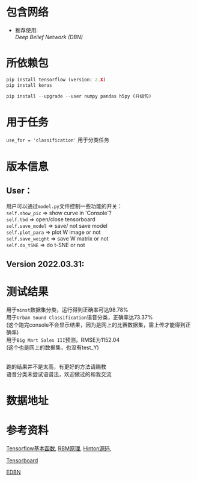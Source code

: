 # 包含网络
- 推荐使用: </br>
*Deep Belief Network (DBN)*  </br>

# 所依赖包
```python
pip install tensorflow (version: 2.X)
pip install keras

pip install --upgrade --user numpy pandas h5py (升级包)
```
# 用于任务
`use_for = 'classification'` 用于分类任务 </br>


# 版本信息


## User：
用户可以通过`model.py`文件控制一些功能的开关： </br>
`self.show_pic` => show curve in 'Console'? </br>
`self.tbd` => open/close tensorboard </br>
`self.save_model` => save/ not save model </br>
`self.plot_para` => plot W image or not </br>
`self.save_weight` => save W matrix or not </br>
`self.do_tSNE` => do t-SNE or not

## Version 2022.03.31:



# 测试结果
用于`minst`数据集分类，运行得到正确率可达98.78% </br>
用于`Urban Sound Classification`语音分类，正确率达73.37% </br>
(这个跑完console不会显示结果，因为是网上的比赛数据集，需上传才能得到正确率)</br>
用于`Big Mart Sales III`预测，RMSE为1152.04 </br>
(这个也是网上的数据集，也没有test_Y)</br></br>

跑的结果并不是太高，有更好的方法请赐教 </br>
语音分类未尝试语谱法，欢迎做过的和我交流 </br>

# 数据地址


# 参考资料
[Tensorflow基本函数](http://www.cnblogs.com/wuzhitj/p/6431381.html), 
[RBM原理](https://blog.csdn.net/itplus/article/details/19168937), 
[Hinton源码](http://www.cs.toronto.edu/~hinton/MatlabForSciencePaper.html), 


[Tensorboard](https://blog.csdn.net/sinat_33761963/article/details/62433234) 

[EDBN](https://www.sciencedirect.com/science/article/pii/S0019057819302903?via%3Dihub)
